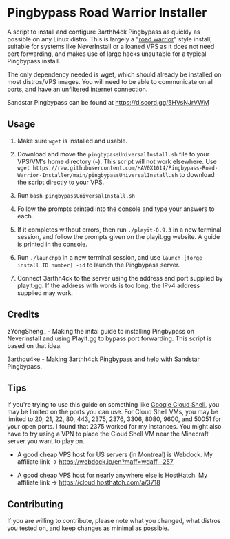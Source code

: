 # Pingbypass Road Warrior Installer
A script to install and configure 3arthh4ck Pingbypass as quickly as possible on any Linux distro. This is largely a "[road warrior](https://www.merriam-webster.com/dictionary/road%20warrior)" style install, suitable for systems like NeverInstall or a loaned VPS as it does not need port forwarding, and makes use of large hacks unsuitable for a typical Pingbypass install.

The only dependency needed is wget, which should already be installed on most distros/VPS images. You will need to be able to communicate on all ports, and have an unfiltered internet connection.

Sandstar Pingbypass can be found at https://discord.gg/5HVsNJrVWM

## Usage
1. Make sure `wget` is installed and usable.

2. Download and move the `pingbypassUniversalInstall.sh` file to your VPS/VM's home directory (`~`). This script will not work elsewhere. Use `wget https://raw.githubusercontent.com/HAV0X1014/Pingbypass-Road-Warrior-Installer/main/pingbypassUniversalInstall.sh` to download the script directly to your VPS.

3. Run `bash pingbypassUniversalInstall.sh`

4. Follow the prompts printed into the console and type your answers to each.

5. If it completes without errors, then run `./playit-0.9.3` in a new terminal session, and follow the prompts given on the playit.gg website. A guide is printed in the console.

6. Run `./launchpb` in a new terminal session, and use `launch [forge install ID number] -id` to launch the Pingbypass server.

7. Connect 3arthh4ck to the server using the address and port supplied by playit.gg. If the address with words is too long, the IPv4 address supplied may work.

## Credits
zYongSheng_ - Making the inital guide to installing Pingbypass on NeverInstall and using Playit.gg to bypass port forwarding. This script is based on that idea.

3arthqu4ke - Making 3arthh4ck Pingbypass and help with Sandstar Pingbypass.

## Tips
If you're trying to use this guide on something like [Google Cloud Shell](https://shell.cloud.google.com), you may be limited on the ports you can use. For Cloud Shell VMs, you may be limited to 20, 21, 22, 80, 443, 2375, 2376, 3306, 8080, 9600, and 50051 for your open ports. I found that 2375 worked for my instances. You might also have to try using a VPN to place the Cloud Shell VM near the Minecraft server you want to play on.

- A good cheap VPS host for US servers (in Montreal) is Webdock. My affiliate link -> https://webdock.io/en?maff=wdaff--257

- A good cheap VPS host for nearly anywhere else is HostHatch. My affiliate link -> https://cloud.hosthatch.com/a/3718

## Contributing
If you are willing to contribute, please note what you changed, what distros you tested on, and keep changes as minimal as possible.
